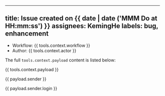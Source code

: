 <!-- 
./.github/issue-templates/legacy-template.md

Template markdown for creating issues,
for the legacy auto-issue actions.
-->
---
title: Issue created on {{ date | date ('MMM Do at HH:mm:ss') }}
assignees: KemingHe
labels: bug, enhancement
---

- Workflow: {{ tools.context.workflow }}
- Author: {{ tools.context.actor }}

The full `tools.context.payload` content is listed below:

{{ tools.context.payload }}

{{ payload.sender }}

{{ payload.sender.login }}

